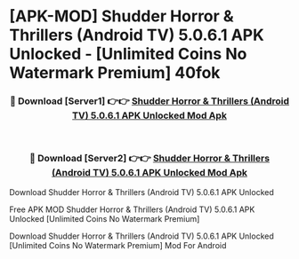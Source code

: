 # [APK-MOD] Shudder  Horror & Thrillers (Android TV) 5.0.6.1 APK Unlocked - [Unlimited Coins No Watermark Premium] 40fok



<div align="center">
<h3>🔴 Download [Server1] 👉👉 <a href="https://momento.my/?title=Shudder__Horror_&_Thrillers_(Android_TV)_5.0.6.1_APK_Unlocked">Shudder  Horror & Thrillers (Android TV) 5.0.6.1 APK Unlocked Mod Apk</a></h3><br>

<h3>🔴 Download [Server2] 👉👉 <a href="https://momento.my/?title=Shudder__Horror_&_Thrillers_(Android_TV)_5.0.6.1_APK_Unlocked">Shudder  Horror & Thrillers (Android TV) 5.0.6.1 APK Unlocked Mod Apk</a></h3>
</div>



Download Shudder  Horror & Thrillers (Android TV) 5.0.6.1 APK Unlocked 

Free APK MOD Shudder  Horror & Thrillers (Android TV) 5.0.6.1 APK Unlocked [Unlimited Coins No Watermark Premium]

Download Shudder  Horror & Thrillers (Android TV) 5.0.6.1 APK Unlocked [Unlimited Coins No Watermark Premium] Mod For Android
